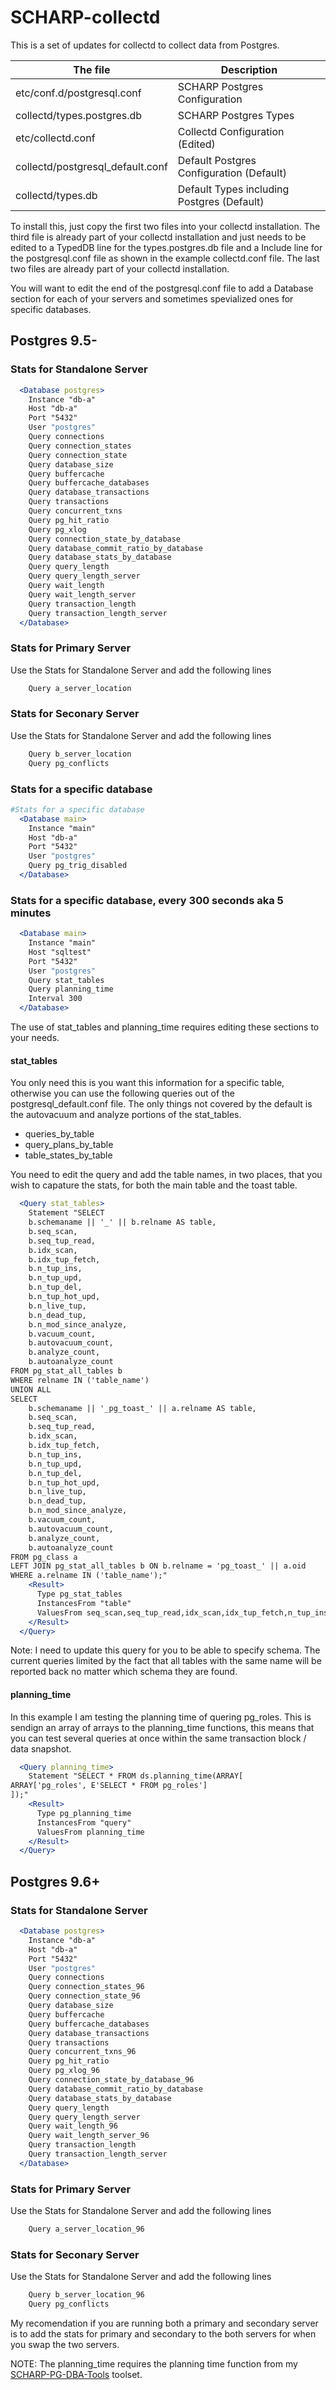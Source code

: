 # SCHARP-collectd
This is a set of updates for collectd to collect data from Postgres.

The file | Description
-------- | -----------
etc/conf.d/postgresql.conf | SCHARP Postgres Configuration
collectd/types.postgres.db | SCHARP Postgres Types
etc/collectd.conf | Collectd Configuration (Edited)
collectd/postgresql_default.conf | Default Postgres Configuration (Default)
collectd/types.db | Default Types including Postgres (Default)

To install this, just copy the first two files into your collectd installation. The third file is already part of your collectd installation and just needs to be edited to a TypedDB line for the types.postgres.db file and a Include line for the postgresql.conf file as shown in the example collectd.conf file. The last two files are already part of your collectd installation.

You will want to edit the end of the postgresql.conf file to add a Database section for each of your servers and sometimes spevialized ones for specific databases.

## Postgres 9.5-

### Stats for Standalone Server

```apache
  <Database postgres>
    Instance "db-a"
    Host "db-a"
    Port "5432"
    User "postgres"
    Query connections
    Query connection_states
    Query connection_state
    Query database_size
    Query buffercache
    Query buffercache_databases
    Query database_transactions
    Query transactions
    Query concurrent_txns
    Query pg_hit_ratio
    Query pg_xlog
    Query connection_state_by_database
    Query database_commit_ratio_by_database
    Query database_stats_by_database
    Query query_length
    Query query_length_server
    Query wait_length
    Query wait_length_server
    Query transaction_length
    Query transaction_length_server
  </Database>
```

### Stats for Primary Server

Use the Stats for Standalone Server and add the following lines

```apache
    Query a_server_location
```

### Stats for Seconary Server

Use the Stats for Standalone Server and add the following lines

```apache
    Query b_server_location
    Query pg_conflicts
```

### Stats for a specific database

```apache
#Stats for a specific database
  <Database main>
    Instance "main"
    Host "db-a"
    Port "5432"
    User "postgres"
    Query pg_trig_disabled
  </Database>
```

### Stats for a specific database, every 300 seconds aka 5 minutes

```apache
  <Database main>
    Instance "main"
    Host "sqltest"
    Port "5432"
    User "postgres"
    Query stat_tables
    Query planning_time
    Interval 300
  </Database>
```

The use of stat_tables and planning_time requires editing these sections to your needs.

#### stat_tables

You only need this is you want this information for a specific table, otherwise you can use the following queries out of the postgresql_default.conf file. The only things not covered by the default is the autovacuum and analyze portions of the stat_tables.
* queries_by_table
* query_plans_by_table
* table_states_by_table

You need to edit the query and add the table names, in two places, that you wish to capature the stats, for both the main table and the toast table.

```apache
  <Query stat_tables>
    Statement "SELECT 
	b.schemaname || '_' || b.relname AS table, 
    b.seq_scan,
    b.seq_tup_read,
    b.idx_scan,
    b.idx_tup_fetch,
    b.n_tup_ins,
    b.n_tup_upd,
    b.n_tup_del,
    b.n_tup_hot_upd,
    b.n_live_tup,
    b.n_dead_tup,
    b.n_mod_since_analyze,
    b.vacuum_count,
    b.autovacuum_count,
    b.analyze_count,
    b.autoanalyze_count
FROM pg_stat_all_tables b
WHERE relname IN ('table_name')
UNION ALL
SELECT 
	b.schemaname || '_pg_toast_' || a.relname AS table, 
    b.seq_scan,
    b.seq_tup_read,
    b.idx_scan,
    b.idx_tup_fetch,
    b.n_tup_ins,
    b.n_tup_upd,
    b.n_tup_del,
    b.n_tup_hot_upd,
    b.n_live_tup,
    b.n_dead_tup,
    b.n_mod_since_analyze,
    b.vacuum_count,
    b.autovacuum_count,
    b.analyze_count,
    b.autoanalyze_count
FROM pg_class a 
LEFT JOIN pg_stat_all_tables b ON b.relname = 'pg_toast_' || a.oid
WHERE a.relname IN ('table_name');"
    <Result>
      Type pg_stat_tables
      InstancesFrom "table"
      ValuesFrom seq_scan,seq_tup_read,idx_scan,idx_tup_fetch,n_tup_ins,n_tup_upd,n_tup_del,n_tup_hot_upd,n_live_tup,n_dead_tup,n_mod_since_analyze,vacuum_count,autovacuum_count,analyze_count, autoanalyze_count
    </Result>
  </Query>
```

Note: I need to update this query for you to be able to specify schema. The current queries limited by the fact that all tables with the same name will be reported back no matter which schema they are found.

#### planning_time

In this example I am testing the planning time of quering pg_roles. This is sendign an array of arrays to the planning_time functions, this means that you can test several queries at once within the same transaction block / data snapshot.

```apache
  <Query planning_time>
    Statement "SELECT * FROM ds.planning_time(ARRAY[
ARRAY['pg_roles', E'SELECT * FROM pg_roles']
]);"
    <Result>
      Type pg_planning_time
      InstancesFrom "query"
      ValuesFrom planning_time
    </Result>
  </Query>
```

## Postgres 9.6+

### Stats for Standalone Server

```apache
  <Database postgres>
    Instance "db-a"
    Host "db-a"
    Port "5432"
    User "postgres"
    Query connections
    Query connection_states_96
    Query connection_state_96
    Query database_size
    Query buffercache
    Query buffercache_databases
    Query database_transactions
    Query transactions
    Query concurrent_txns_96
    Query pg_hit_ratio
    Query pg_xlog_96
    Query connection_state_by_database_96
    Query database_commit_ratio_by_database
    Query database_stats_by_database
    Query query_length
    Query query_length_server
    Query wait_length_96
    Query wait_length_server_96
    Query transaction_length
    Query transaction_length_server
  </Database>
```

### Stats for Primary Server

Use the Stats for Standalone Server and add the following lines

```apache
    Query a_server_location_96
```

### Stats for Seconary Server

Use the Stats for Standalone Server and add the following lines

```apache
    Query b_server_location_96
    Query pg_conflicts
```

My recomendation if you are running both a primary and secondary server is to add the stats for primary and secondary to the both servers for when you swap the two servers.

NOTE: The planning_time requires the planning time function from my [SCHARP-PG-DBA-Tools](https://github.com/LloydAlbin/SCHARP-PG-DBA-Tools) toolset.

